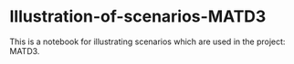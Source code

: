 # Illustration-of-scenarios-MATD3

This is a notebook for illustrating scenarios which are used in the project: MATD3.
